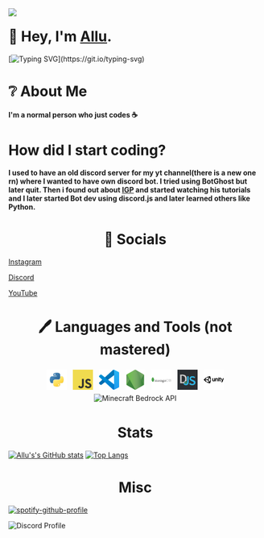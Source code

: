 <img align='left' src='https://uxwing.com/wp-content/themes/uxwing/download/nature-and-environment/leaf-green-color-icon.svg' width='30%'/> 


# 👋 Hey, I'm [Allu](https://youtube.com/@AlluXD).
[![Typing SVG](https://readme-typing-svg.herokuapp.com?font=Noto+Sans&pause=1000&color=22C0F7&center=true&vCenter=true&width=435&lines=I'm+an+intermediate+bot+developer.)](https://git.io/typing-svg)



# ❔ About Me

**I'm a normal person who just codes ☕**

# **How did I start coding?**
 ****I used to have an old discord server for my yt channel(there is a new one rn) where I wanted to have own discord bot. I tried using BotGhost but later quit. Then i found out about [IGP](https://github.com/ImagineGamingPlay) and started watching his tutorials and I later started Bot dev using discord.js and later learned others like Python.****



<h1 align="center"> 📩 Socials </h1>

[Instagram](https://instagram.com/@axluxd_)  

[Discord](https://discord.gg/ymEV264K)

[YouTube](https://youtube.com/@alluxd)






<h1 align="center"> 🖊️ Languages and Tools (not mastered) </h1>

<p align="center">
<img title="Python" src="https://raw.githubusercontent.com/github/explore/80688e429a7d4ef2fca1e82350fe8e3517d3494d/topics/python/python.png" alt="Python" height="40" style="vertical-align:top; margin:4px">
<img title="JS" src="https://raw.githubusercontent.com/github/explore/80688e429a7d4ef2fca1e82350fe8e3517d3494d/topics/javascript/javascript.png" alt="JavaScript" height="40" style="vertical-align:top; margin:4px">
<img title="VS Code" src="https://raw.githubusercontent.com/github/explore/80688e429a7d4ef2fca1e82350fe8e3517d3494d/topics/visual-studio-code/visual-studio-code.png" alt="VS Code" height="40" style="vertical-align:top; margin:4px">
 <img title="Node.js" src="https://raw.githubusercontent.com/github/explore/80688e429a7d4ef2fca1e82350fe8e3517d3494d/topics/nodejs/nodejs.png" alt="Node.js" height="40" style="vertical-align:top; margin:4px">
 <img title="MongoDB" src="https://raw.githubusercontent.com/github/explore/80688e429a7d4ef2fca1e82350fe8e3517d3494d/topics/mongodb/mongodb.png" alt="MongoDB" height="40" style="vertical-align:top; margin:4px">
  <img title="Discord.js" src="https://raw.githubusercontent.com/github/explore/888aa7196bdda1de09e848148fc5929ccfe49ab6/topics/discord-js/discord-js.png" alt="Discord.js" height="40" style="vertical-align:top; margin:4px">
 <img title="Unity" src="https://raw.githubusercontent.com/github/explore/888aa7196bdda1de09e848148fc5929ccfe49ab6/topics/unity/unity.png" alt="Unity<" height="40" style="vertical-align:top; margin:4px">
<img title="Minecraft Bedrock Gametest API" src="https://w7.pngwing.com/pngs/390/873/png-transparent-minecraft-mods-bedrock-bedrock-angle-monochrome-video-game-thumbnail.png" alt="Minecraft Bedrock API" height="40" style="vertical-align:top; margin:4px">
 
<h1 align="center"> Stats </h1>
 
 
 
 [![Allu's's GitHub stats](https://github-readme-stats.vercel.app/api?username=alluplayzz&theme=radical)](https://github.com/anuraghazra/github-readme-stats)
 [![Top Langs](https://github-readme-stats.vercel.app/api/top-langs/?username=alluplayzz&theme=radical)](https://github.com/anuraghazra/github-readme-stats)
 
 
 
 
<h1 align="center"> Misc </h1>
 


[![spotify-github-profile](https://spotify-github-profile.vercel.app/api/view?uid=313lsruvtahbpnrotgi3zupls3be&cover_image=true&theme=default&show_offline=false&background_color=121212&bar_color_cover=false)](https://github.com/kittinan/spotify-github-profile)

 <img title="Discord Profile" src="https://discord.c99.nl/widget/theme-1/1038072204916686879.png">
